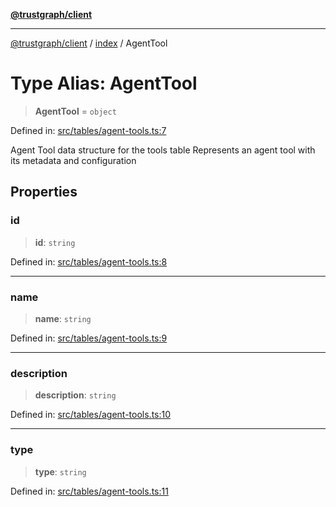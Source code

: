 [**@trustgraph/client**](../../README.md)

***

[@trustgraph/client](../../README.md) / [index](../README.md) / AgentTool

# Type Alias: AgentTool

> **AgentTool** = `object`

Defined in: [src/tables/agent-tools.ts:7](https://github.com/trustgraph-ai/trustgraph-ts-client/blob/9a2bad46722f27bb783391eed1d9289614cc905a/src/tables/agent-tools.ts#L7)

Agent Tool data structure for the tools table
Represents an agent tool with its metadata and configuration

## Properties

### id

> **id**: `string`

Defined in: [src/tables/agent-tools.ts:8](https://github.com/trustgraph-ai/trustgraph-ts-client/blob/9a2bad46722f27bb783391eed1d9289614cc905a/src/tables/agent-tools.ts#L8)

***

### name

> **name**: `string`

Defined in: [src/tables/agent-tools.ts:9](https://github.com/trustgraph-ai/trustgraph-ts-client/blob/9a2bad46722f27bb783391eed1d9289614cc905a/src/tables/agent-tools.ts#L9)

***

### description

> **description**: `string`

Defined in: [src/tables/agent-tools.ts:10](https://github.com/trustgraph-ai/trustgraph-ts-client/blob/9a2bad46722f27bb783391eed1d9289614cc905a/src/tables/agent-tools.ts#L10)

***

### type

> **type**: `string`

Defined in: [src/tables/agent-tools.ts:11](https://github.com/trustgraph-ai/trustgraph-ts-client/blob/9a2bad46722f27bb783391eed1d9289614cc905a/src/tables/agent-tools.ts#L11)

